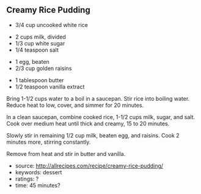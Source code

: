 Creamy Rice Pudding
-------------------

- 3/4 cup uncooked white rice
<!-- -->
- 2 cups milk, divided
- 1/3 cup white sugar
- 1/4 teaspoon salt
<!-- -->
- 1 egg, beaten
- 2/3 cup golden raisins
<!-- -->
- 1 tablespoon butter
- 1/2 teaspoon vanilla extract

Bring 1-1/2 cups water to a boil in a saucepan.  Stir rice into
boiling water.  Reduce heat to low, cover, and simmer for 20 minutes.

In a clean saucepan, combine cooked rice, 1-1/2 cups milk, sugar, and
salt.  Cook over medium heat until thick and creamy, 15 to 20 minutes.

Slowly stir in remaining 1/2 cup milk, beaten egg, and raisins.  Cook
2 minutes more, stirring constantly.

Remove from heat and stir in butter and vanilla.

- source: http://allrecipes.com/recipe/creamy-rice-pudding/
- keywords: dessert
- ratings: ?
- time: 45 minutes?
